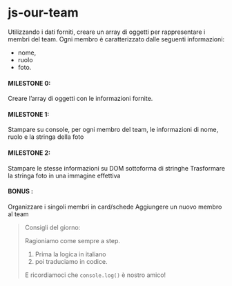 # js-our-team

Utilizzando i dati forniti, creare un array di oggetti per rappresentare i membri del team.
Ogni membro è caratterizzato dalle seguenti informazioni: 
- nome, 
- ruolo 
- foto.
#### MILESTONE 0:
Creare l’array di oggetti con le informazioni fornite.
#### MILESTONE 1:
Stampare su console, per ogni membro del team, le informazioni di nome, ruolo e la stringa della foto
#### MILESTONE 2:
Stampare le stesse informazioni su DOM sottoforma di stringhe
Trasformare la stringa foto in una immagine effettiva
#### BONUS :
Organizzare i singoli membri in card/schede
Aggiungere un nuovo membro al team
>Consigli del giorno:
>
>Ragioniamo come sempre a step.
>1. Prima la logica in italiano 
>2. poi traduciamo in codice.
>
>E ricordiamoci che `console.log()` è nostro amico!